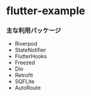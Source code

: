 # flutter-example

### 主な利用パッケージ
- Riverpod
- StateNotifier
- FlutterHooks
- Freezed
- Dio
- Retrofit
- SQFLite
- AutoRoute
